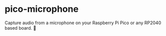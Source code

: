 # pico-microphone
Capture audio from a microphone on your Raspberry Pi Pico or any RP2040 based board. 🎤
